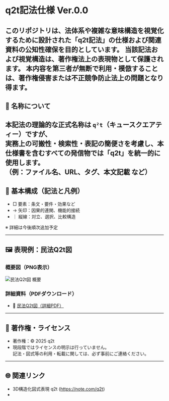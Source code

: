 # q2t記法仕様 Ver.0.0

このリポジトリは、法体系や複雑な意味構造を視覚化するために設計された「q2t記法」の仕様および関連資料の公知性確保を目的としています。
当該記法および視覚構造は、著作権法上の表現物として保護されます。
本内容を第三者が無断で利用・模倣することは、著作権侵害または不正競争防止法上の問題となり得ます。
---

## 🧭 名称について

本記法の理論的な正式名称は `q²t`（キュースクエアティー）ですが、  
実務上の可搬性・検索性・表記の簡便さを考慮し、本仕様書を含むすべての発信物では「q2t」を統一的に使用します。  
（例：ファイル名、URL、タグ、本文記載 など）
---

## 🧩 基本構成（記法と凡例）

- □ 要素：条文・要件・効果など  
- → 矢印：因果的連関、機能的接続  
- ｜ 縦線：対立、選択、比較構造  

※ 詳細は今後順次追加予定

---

## 🖼️ 表現例：民法Q2t図

### 概要図（PNG表示）

![民法Q2t図 概要](assets/41_03_法_民法(財産法)_00_20250330-Model.png)

### 詳細資料（PDFダウンロード）

- 📄 [民法Q2t図（詳細PDF）](41_03_法_民法(財産法)_00_20250330.pdf)

---

## 📜 著作権・ライセンス

- 著作権：© 2025 q2t
- 現段階ではライセンスの明示は行っていません。  
  記法・図式等の利用・転載に関しては、必ず事前にご連絡ください。

---

## 🌐 関連リンク

- 3D構造化図式表現 q2t (https://note.com/q2t)
- 
